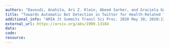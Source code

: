 ```yaml
---
authors: "Davoudi, Anahita, Ari Z. Klein, Abeed Sarker, and Graciela Gonzalez-Hernandez"
title: "Towards Automatic Bot Detection in Twitter for Health-Related Tasks."
additional_info: "AMIA Jt Summits Transl Sci Proc. 2020 May 30; 2020:136-141. PMID: 32477632; PMCID: PMC7233076."
external_url: https://arxiv.org/abs/1909.13184 
data:
code:
resource:
---
```

